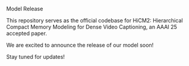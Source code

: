 Model Release 

This repository serves as the official codebase for HiCM2: Hierarchical Compact Memory Modeling for Dense Video Captioning, an AAAI 25 accepted paper.

We are excited to announce the release of our model soon!

Stay tuned for updates!
